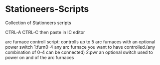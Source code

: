 # Stationeers-Scripts
 Collection of Stationeers scripts

 CTRL-A
 CTRL-C
 then paste in IC editor 

 arc furnace controll script:
   controlls up to 5 arc furnaces with an optional power switch
	1:furn0-4 any arc furnace you want to have controlled.(any combination of 0-4 can be connected)
	2:pwr an optional switch used to power on and of the arc furnaces